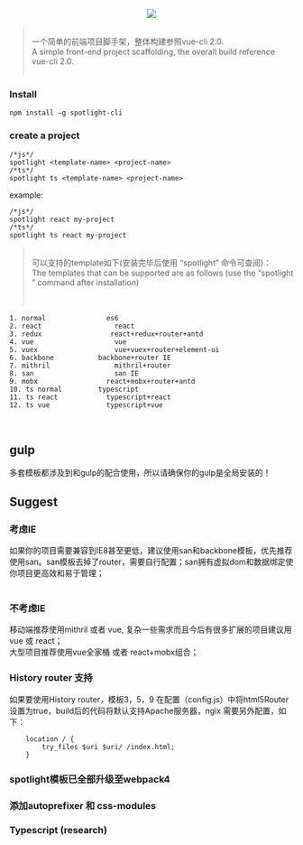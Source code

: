 <p align="center">
    <img src="https://github.com/yuminjustin/spotlight-cli/blob/master/static/white.png">
</p>
<blockquote>
<br>
一个简单的前端项目脚手架，整体构建参照vue-cli 2.0.  <br>
A simple front-end project scaffolding, the overall build reference vue-cli 2.0. 
<br><br>
</blockquote>

### Install

    npm install -g spotlight-cli

### create a project

    /*js*/
    spotlight <template-name> <project-name>
    /*ts*/
    spotlight ts <template-name> <project-name>

example:

    /*js*/
    spotlight react my-project
    /*ts*/
    spotlight ts react my-project

<blockquote>
<br>
可以支持的template如下(安装完毕后使用 “spotlight” 命令可查阅)：<br>
The templates that can be supported are as follows (use the “spotlight ” command after installation)<br>
<br><br>
</blockquote>

    1. normal               es6
    2. react                  react
    3. redux                 react+redux+router+antd
    4. vue                    vue
    5. vuex                   vue+vuex+router+element-ui
    6. backbone           backbone+router IE
    7. mithril                mithril+router
    8. san                    san IE
    9. mobx                 react+mobx+router+antd
    10. ts normal         typescript
    11. ts react            typescript+react
    12. ts vue              typescript+vue

<br>

## gulp
多套模板都涉及到和gulp的配合使用，所以请确保你的gulp是全局安装的！

## Suggest
### 考虑IE
如果你的项目需要兼容到IE8甚至更低，建议使用san和backbone模板，优先推荐使用san。san模板去掉了router，需要自行配置；san拥有虚拟dom和数据绑定使你项目更高效和易于管理；<br><br>
### 不考虑IE
移动端推荐使用mithril 或者 vue, 复杂一些需求而且今后有很多扩展的项目建议用 vue 或 react；<br>
大型项目推荐使用vue全家桶 或者 react+mobx组合；

### History router 支持
如果要使用History router，模板3，5，9 在配置（config.js）中将html5Router设置为true，build后的代码将默认支持Apache服务器，ngix 需要另外配置，如下：

        location / {
            try_files $uri $uri/ /index.html;
        }

### spotlight模板已全部升级至webpack4

### 添加autoprefixer 和 css-modules

### Typescript (research)
